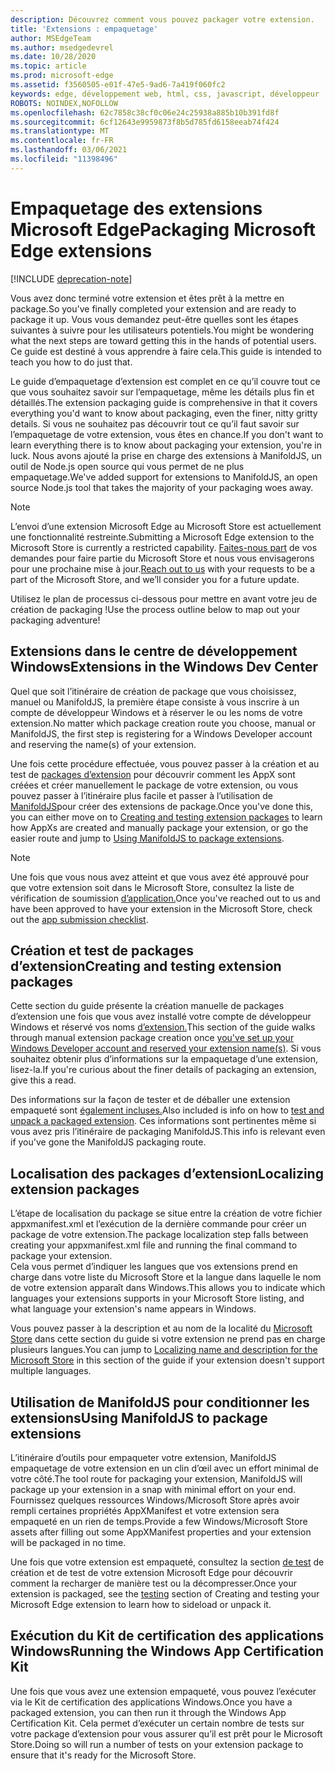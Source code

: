 ```yaml
---
description: Découvrez comment vous pouvez packager votre extension.
title: 'Extensions : empaquetage'
author: MSEdgeTeam
ms.author: msedgedevrel
ms.date: 10/28/2020
ms.topic: article
ms.prod: microsoft-edge
ms.assetid: f3560505-e01f-47e5-9ad6-7a419f060fc2
keywords: edge, développement web, html, css, javascript, développeur
ROBOTS: NOINDEX,NOFOLLOW
ms.openlocfilehash: 62c7858c38cf0c06e24c25938a885b10b391fd8f
ms.sourcegitcommit: 6cf12643e9959873f8b5d785fd6158eeab74f424
ms.translationtype: MT
ms.contentlocale: fr-FR
ms.lasthandoff: 03/06/2021
ms.locfileid: "11398496"
---
```

# <a name="packaging-microsoft-edge-extensions"></a><span data-ttu-id="dd809-104">Empaquetage des extensions Microsoft Edge</span><span class="sxs-lookup"><span data-stu-id="dd809-104">Packaging Microsoft Edge extensions</span></span>  

[!INCLUDE [deprecation-note](../includes/deprecation-note.md)]  

<span data-ttu-id="dd809-105">Vous avez donc terminé votre extension et êtes prêt à la mettre en package.</span><span class="sxs-lookup"><span data-stu-id="dd809-105">So you've finally completed your extension and are ready to package it up.</span></span> <span data-ttu-id="dd809-106">Vous vous demandez peut-être quelles sont les étapes suivantes à suivre pour les utilisateurs potentiels.</span><span class="sxs-lookup"><span data-stu-id="dd809-106">You might be wondering what the next steps are toward getting this in the hands of potential users.</span></span> <span data-ttu-id="dd809-107">Ce guide est destiné à vous apprendre à faire cela.</span><span class="sxs-lookup"><span data-stu-id="dd809-107">This guide is intended to teach you how to do just that.</span></span>  

<span data-ttu-id="dd809-108">Le guide d’empaquetage d’extension est complet en ce qu’il couvre tout ce que vous souhaitez savoir sur l’empaquetage, même les détails plus fin et détaillés.</span><span class="sxs-lookup"><span data-stu-id="dd809-108">The extension packaging guide is comprehensive in that it covers everything you'd want to know about packaging, even the finer, nitty gritty details.</span></span> <span data-ttu-id="dd809-109">Si vous ne souhaitez pas découvrir tout ce qu’il faut savoir sur l’empaquetage de votre extension, vous êtes en chance.</span><span class="sxs-lookup"><span data-stu-id="dd809-109">If you don't want to learn everything there is to know about packaging your extension, you're in luck.</span></span> <span data-ttu-id="dd809-110">Nous avons ajouté la prise en charge des extensions à ManifoldJS, un outil de Node.js open source qui vous permet de ne plus empaquetage.</span><span class="sxs-lookup"><span data-stu-id="dd809-110">We've added support for extensions to ManifoldJS, an open source Node.js tool that takes the majority of your packaging woes away.</span></span>  

> [!NOTE]
> <span data-ttu-id="dd809-111">L’envoi d’une extension Microsoft Edge au Microsoft Store est actuellement une fonctionnalité restreinte.</span><span class="sxs-lookup"><span data-stu-id="dd809-111">Submitting a Microsoft Edge extension to the Microsoft Store is currently a restricted capability.</span></span> <span data-ttu-id="dd809-112">[Faites-nous part](https://developer.microsoft.com/en-us/microsoft-edge/extensions/requests) de vos demandes pour faire partie du Microsoft Store et nous vous envisagerons pour une prochaine mise à jour.</span><span class="sxs-lookup"><span data-stu-id="dd809-112">[Reach out to us](https://developer.microsoft.com/en-us/microsoft-edge/extensions/requests) with your requests to be a part of the Microsoft Store, and we’ll consider you for a future update.</span></span>  

<span data-ttu-id="dd809-113">Utilisez le plan de processus ci-dessous pour mettre en avant votre jeu de création de packaging !</span><span class="sxs-lookup"><span data-stu-id="dd809-113">Use the process outline below to map out your packaging adventure!</span></span>  

## [<a name="extensions-in-the-windows-dev-center"></a><span data-ttu-id="dd809-114">Extensions dans le centre de développement Windows</span><span class="sxs-lookup"><span data-stu-id="dd809-114">Extensions in the Windows Dev Center</span></span>](./packaging/extensions-in-the-windows-dev-center.md)  

<span data-ttu-id="dd809-115">Quel que soit l’itinéraire de création de package que vous choisissez, manuel ou ManifoldJS, la première étape consiste à vous inscrire à un compte de développeur Windows et à réserver le ou les noms de votre extension.</span><span class="sxs-lookup"><span data-stu-id="dd809-115">No matter which package creation route you choose, manual or ManifoldJS, the first step is registering for a Windows Developer account and reserving the name(s) of your extension.</span></span>  

<span data-ttu-id="dd809-116">Une fois cette procédure effectuée, vous pouvez passer à la création et au test de [packages d’extension](./packaging/creating-and-testing-extension-packages.md) pour découvrir comment les AppX sont créées et créer manuellement le package de votre extension, ou vous pouvez passer à l’itinéraire plus facile et passer à l’utilisation de [ManifoldJS](./packaging/using-ManifoldJS-to-package-extensions.md)pour créer des extensions de package.</span><span class="sxs-lookup"><span data-stu-id="dd809-116">Once you've done this, you can either move on to [Creating and testing extension packages](./packaging/creating-and-testing-extension-packages.md) to learn how AppXs are created and manually package your extension, or go the easier route and jump to [Using ManifoldJS to package extensions](./packaging/using-ManifoldJS-to-package-extensions.md).</span></span>  

> [!NOTE]
> <span data-ttu-id="dd809-117">Une fois que vous nous avez atteint et que vous avez été approuvé pour que votre extension soit dans le Microsoft Store, consultez la liste de vérification de soumission [d’application.](https://docs.microsoft.com/windows/uwp/publish/app-submissions)</span><span class="sxs-lookup"><span data-stu-id="dd809-117">Once you've reached out to us and have been approved to have your extension in the Microsoft Store, check out the [app submission checklist](https://docs.microsoft.com/windows/uwp/publish/app-submissions).</span></span>  


## [<a name="creating-and-testing-extension-packages"></a><span data-ttu-id="dd809-118">Création et test de packages d’extension</span><span class="sxs-lookup"><span data-stu-id="dd809-118">Creating and testing extension packages</span></span>](./packaging/creating-and-testing-extension-packages.md)  

<span data-ttu-id="dd809-119">Cette section du guide présente la création manuelle de packages d’extension une fois que vous avez installé votre compte de développeur Windows et réservé vos noms [d’extension.](./packaging/extensions-in-the-windows-Dev-Center.md)</span><span class="sxs-lookup"><span data-stu-id="dd809-119">This section of the guide walks through manual extension package creation once [you've set up your Windows Developer account and reserved your extension name(s)](./packaging/extensions-in-the-windows-Dev-Center.md).</span></span> <span data-ttu-id="dd809-120">Si vous souhaitez obtenir plus d’informations sur la empaquetage d’une extension, lisez-la.</span><span class="sxs-lookup"><span data-stu-id="dd809-120">If you're curious about the finer details of packaging an extension, give this a read.</span></span>  

<span data-ttu-id="dd809-121">Des informations sur la façon de tester et de déballer une extension empaqueté sont [également incluses.](./packaging/creating-and-testing-extension-packages.md#testing-an-appx-package)</span><span class="sxs-lookup"><span data-stu-id="dd809-121">Also included is info on how to [test and unpack a packaged extension](./packaging/creating-and-testing-extension-packages.md#testing-an-appx-package).</span></span> <span data-ttu-id="dd809-122">Ces informations sont pertinentes même si vous avez pris l’itinéraire de packaging ManifoldJS.</span><span class="sxs-lookup"><span data-stu-id="dd809-122">This info is relevant even if you've gone the ManifoldJS packaging route.</span></span>  

## [<a name="localizing-extension-packages"></a><span data-ttu-id="dd809-123">Localisation des packages d’extension</span><span class="sxs-lookup"><span data-stu-id="dd809-123">Localizing extension packages</span></span>](./packaging/localizing-extension-packages.md)  

<span data-ttu-id="dd809-124">L’étape de localisation du package se situe entre la création de votre fichier appxmanifest.xml et l’exécution de la dernière commande pour créer un package de votre extension.</span><span class="sxs-lookup"><span data-stu-id="dd809-124">The package localization step falls between creating your appxmanifest.xml file and running the final command to package your extension.</span></span>  
<span data-ttu-id="dd809-125">Cela vous permet d’indiquer les langues que vos extensions prend en charge dans votre liste du Microsoft Store et la langue dans laquelle le nom de votre extension apparaît dans Windows.</span><span class="sxs-lookup"><span data-stu-id="dd809-125">This allows you to indicate which languages your extensions supports in your Microsoft Store listing, and what language your extension's name appears in Windows.</span></span>  

<span data-ttu-id="dd809-126">Vous pouvez passer à la description et au nom de la localité du [Microsoft Store](./packaging/localizing-extension-packages.md#localizing-name-and-description-in-the-microsoft-store) dans cette section du guide si votre extension ne prend pas en charge plusieurs langues.</span><span class="sxs-lookup"><span data-stu-id="dd809-126">You can jump to [Localizing name and description for the Microsoft Store](./packaging/localizing-extension-packages.md#localizing-name-and-description-in-the-microsoft-store) in this section of the guide if your extension doesn't support multiple languages.</span></span>  

## [<a name="using-manifoldjs-to-package-extensions"></a><span data-ttu-id="dd809-127">Utilisation de ManifoldJS pour conditionner les extensions</span><span class="sxs-lookup"><span data-stu-id="dd809-127">Using ManifoldJS to package extensions</span></span>](./packaging/using-ManifoldJS-to-package-extensions.md)  

<span data-ttu-id="dd809-128">L’itinéraire d’outils pour empaqueter votre extension, ManifoldJS empaquetage de votre extension en un clin d’œil avec un effort minimal de votre côté.</span><span class="sxs-lookup"><span data-stu-id="dd809-128">The tool route for packaging your extension, ManifoldJS will package up your extension in a snap with minimal effort on your end.</span></span> <span data-ttu-id="dd809-129">Fournissez quelques ressources Windows/Microsoft Store après avoir rempli certaines propriétés AppXManifest et votre extension sera empaqueté en un rien de temps.</span><span class="sxs-lookup"><span data-stu-id="dd809-129">Provide a few Windows/Microsoft Store assets after filling out some AppXManifest properties and your extension will be packaged in no time.</span></span>  

<span data-ttu-id="dd809-130">Une fois que votre extension est empaqueté, consultez la section [de test](./packaging/creating-and-testing-extension-packages.md#testing-an-appx-package) de création et de test de votre extension Microsoft Edge pour découvrir comment la recharger de manière test ou la décompresser.</span><span class="sxs-lookup"><span data-stu-id="dd809-130">Once your extension is packaged, see the [testing](./packaging/creating-and-testing-extension-packages.md#testing-an-appx-package) section of Creating and testing your Microsoft Edge extension to learn how to sideload or unpack it.</span></span>  

## [<a name="running-the-windows-app-certification-kit"></a><span data-ttu-id="dd809-131">Exécution du Kit de certification des applications Windows</span><span class="sxs-lookup"><span data-stu-id="dd809-131">Running the Windows App Certification Kit</span></span>](./packaging/running-the-windows-app-certification-kit.md)  

<span data-ttu-id="dd809-132">Une fois que vous avez une extension empaqueté, vous pouvez l’exécuter via le Kit de certification des applications Windows.</span><span class="sxs-lookup"><span data-stu-id="dd809-132">Once you have a packaged extension, you can then run it through the Windows App Certification Kit.</span></span> <span data-ttu-id="dd809-133">Cela permet d’exécuter un certain nombre de tests sur votre package d’extension pour vous assurer qu’il est prêt pour le Microsoft Store.</span><span class="sxs-lookup"><span data-stu-id="dd809-133">Doing so will run a number of tests on your extension package to ensure that it's ready for the Microsoft Store.</span></span>  
